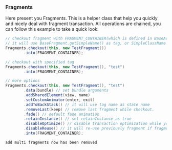 ### Fragments
Here present you Fragments. This is a helper class that help you quickly and nicely deal with fragment transaction.
All operations are chained, you can follow this example to take a quick look:

```java
// checkout fragment with FRAGMENT_CONTAINER(which is defined in BaseActivity, is R.id.fragment_container
// it will use BaseFragment.getSimpleName() as tag, or SimpleClassName when fallback.
Fragments.checkout(this, new TestFragment())
        .into(FRAGMENT_CONTAINER);

// checkout with specified tag
Fragments.checkout(this, new TestFragment(), "test")
        .into(FRAGMENT_CONTAINER);

// more options
Fragments.checkout(this, new TestFragment(), "test")
        .data(bundle) // set bundle arguments
        .addSharedElement(view, name)
        .setCustomAnimator(enter, exit)
        .addToBackStack() // it will use tag name as state name
        .removeLast(keep) // remove last fragment while checkout.
        .fade() // default fade animation
        .retainInstance() // set retainInstance as true
        .disableOptimize() // disable transaction optimization while you get into issue.
        .disableReuse() // it will re-use previously fragment if fragment tag is the same one. disable it if you don't like it.
        .into(FRAGMENT_CONTAINER);
```
```add multi fragments now has been removed```
